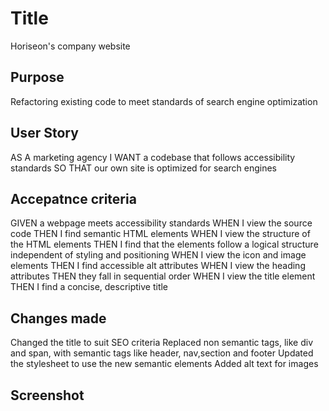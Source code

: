 # Title 
Horiseon's company website

## Purpose
Refactoring existing code  to meet standards of search engine optimization

## User Story
AS A marketing agency
I WANT a codebase that follows accessibility standards
SO THAT our own site is optimized for search engines

## Accepatnce criteria
GIVEN a webpage meets accessibility standards
WHEN I view the source code
THEN I find semantic HTML elements
WHEN I view the structure of the HTML elements
THEN I find that the elements follow a logical structure independent of styling and positioning
WHEN I view the icon and image elements
THEN I find accessible alt attributes
WHEN I view the heading attributes
THEN they fall in sequential order
WHEN I view the title element
THEN I find a concise, descriptive title

## Changes made
Changed the title to suit SEO criteria
Replaced non semantic tags, like div and span, with semantic tags like header, nav,section and footer
Updated the stylesheet to use the new semantic elements
Added alt text for images

## Screenshot



